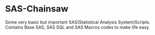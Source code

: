 # SAS-Chainsaw
Some very basic but  important SAS(Statistical Analysis System)Scripts. Contains Base SAS, SAS SQL and SAS Macros codes to make life easy.
